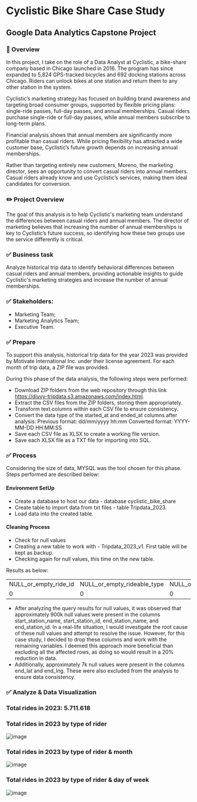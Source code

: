 <h1> Cyclistic Bike Share Case Study </h1> 

<h2>Google Data Analytics Capstone Project</h2>

### 📖 Overview 
In this project, I take on the role of a Data Analyst at Cyclistic, a bike-share company based in Chicago launched in 2016. The program has since expanded to 5,824 GPS-tracked bicycles and 692 docking stations across Chicago. Riders can unlock bikes at one station and return them to any other station in the system.

Cyclistic’s marketing strategy has focused on building brand awareness and targeting broad consumer groups, supported by flexible pricing plans: single-ride passes, full-day passes, and annual memberships. Casual riders purchase single-ride or full-day passes, while annual members subscribe to long-term plans.

Financial analysis shows that annual members are significantly more profitable than casual riders. While pricing flexibility has attracted a wide customer base, Cyclistic’s future growth depends on increasing annual memberships.

Rather than targeting entirely new customers, Moreno, the marketing director, sees an opportunity to convert casual riders into annual members. Casual riders already know and use Cyclistic’s services, making them ideal candidates for conversion.

### ✏️ Project Overview

The goal of this analysis is to help Cyclistic's marketing team understand the differences between casual riders and annual members. The director of marketing believes that increasing the number of annual memberships is key to Cyclistic’s future success, so identifying how these two groups use the service differently is critical.

### ✅ Business task
Analyze historical trip data to identify behavioral differences between casual riders and annual members, providing actionable insights to guide Cyclistic's marketing strategies and increase the number of annual memberships.

### ✅ Stakeholders:
+ Marketing Team;
+ Marketing Analytics Team;
+ Executive Team.


### ✅ Prepare

To support this analysis, historical trip data for the year 2023 was provided by Motivate International Inc. under their license agreement.
For each month of trip data, a ZIP file was provided. 

During this phase of the data analysis, the following steps were performed:

+ Download ZIP folders from the web repository through this link <https://divvy-tripdata.s3.amazonaws.com/index.html>. 
+ Extract the CSV files from the ZIP folders, storing them appropriately.
+ Transform text columns within each CSV file to ensure consistency.
+ Convert the data type of the started_at and ended_at columns after analysis:
    Previous format: dd/mm/yyyy hh:mm
    Converted format: YYYY-MM-DD HH:MM:SS
+ Save each CSV file as XLSX to create a working file version.
+ Save each XLSX file as a TXT file for importing into SQL.

### ✅ Process

Considering the size of data, MYSQL was the tool chosen for this phase. 
Steps performed are described below:

#### Environment SetUp
+ Create a database to host our data - database cyclistic_bike_share
+ Create table to import data from txt files - table Tripdata_2023.
+ Load data into the created table.

#### Cleaning Process
+ Check for null values
+ Creating a new table to work with - Tripdata_2023_v1. First table will be kept as backup.
+ Checking again for null values, this time on the new table.

Results as below:

<table>
    <tr>
        <td> NULL_or_empty_ride_id</td>
        <td> NULL_or_empty_rideable_type</td>
        <td> NULL_or_empty_started_at</td>
        <td> NULL_or_empty_endeded_at</td>
        <td> NULL_or_empty_start_station_name</td>
        <td> NULL_or_empty_start_station_id</td>
        <td> NULL_or_empty_end_station_name</td>
        <td> NULL_or_empty_end_station_id</td>
        <td> NULL_or_empty_start_lat</td>
        <td> NULL_or_empty_start_lng</td>
        <td>NULL_or_empty_end_lat</td>
        <td>NULL_or_empty_end_lng</td>
        <td>NULL_or_empty_end_member_casual</td>
    </tr>
    <tr>
        <td>0</td>
        <td>0</td>
        <td>0</td>
        <td>0</td>
        <td>875716</td>
        <td>875848</td>
        <td>929202</td>
        <td>929343</td>
        <td>0</td>
        <td>0</td>
        <td>6990</td>
        <td>6990</td>
        <td>0</td>
    </tr> 
</table>


+ After analyzing the query results for null values, it was observed that approximately 900k null values were present in the columns start_station_name, start_station_id, end_station_name, and end_station_id. In a real-life situation, I would investigate the root cause of these null values and attempt to resolve the issue. However, for this case study, I decided to drop these columns and work with the remaining variables. I deemed this approach more beneficial than excluding all the affected rows, as doing so would result in a 20% reduction in data.
+ Additionally, approximately 7k null values were present in the columns end_lat and end_lng. These were also excluded from the analysis to ensure data consistency.

### ✅ Analyze & Data Visualization

### Total rides in 2023: 5.711.618
  
### Total rides in 2023 by type of rider

![image](https://github.com/user-attachments/assets/6f27a2b2-596a-45cd-b202-ea70062a28e9)

### Total rides in 2023 by type of rider & month
  
![image](https://github.com/user-attachments/assets/0d0972c1-5742-40da-a75a-2daeaacbf480)

### Total rides in 2023 by type of rider & day of week
![image](https://github.com/user-attachments/assets/7dc8035a-f479-46cc-9015-b4a45e7e6f4d)












